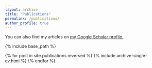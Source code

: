 ```yaml
---
layout: archive
title: "Publications"
permalink: /publications/
author_profile: true
---
```


You can also find my articles on <u><a href="{{site.author.googlescholar}}">my Google Scholar profile</a>.</u>


{% include base_path %}



{% for post in site.publications reversed %}
{% include archive-single-cv.html %} 
{% endfor %}
